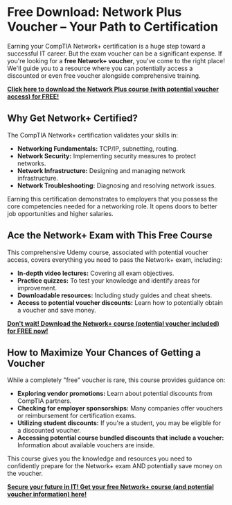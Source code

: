 # Free Download: Network Plus Voucher – Your Path to Certification

Earning your CompTIA Network+ certification is a huge step toward a successful IT career. But the exam voucher can be a significant expense. If you're looking for a **free Network+ voucher**, you've come to the right place! We'll guide you to a resource where you can potentially access a discounted or even free voucher alongside comprehensive training.

[**Click here to download the Network Plus course (with potential voucher access) for FREE!**](https://udemywork.com/network-plus-voucher)

## Why Get Network+ Certified?

The CompTIA Network+ certification validates your skills in:

*   **Networking Fundamentals:** TCP/IP, subnetting, routing.
*   **Network Security:** Implementing security measures to protect networks.
*   **Network Infrastructure:** Designing and managing network infrastructure.
*   **Network Troubleshooting:** Diagnosing and resolving network issues.

Earning this certification demonstrates to employers that you possess the core competencies needed for a networking role. It opens doors to better job opportunities and higher salaries.

## Ace the Network+ Exam with This Free Course

This comprehensive Udemy course, associated with potential voucher access, covers everything you need to pass the Network+ exam, including:

*   **In-depth video lectures:** Covering all exam objectives.
*   **Practice quizzes:** To test your knowledge and identify areas for improvement.
*   **Downloadable resources:** Including study guides and cheat sheets.
*   **Access to potential voucher discounts:** Learn how to potentially obtain a voucher and save money.

[**Don't wait! Download the Network+ course (potential voucher included) for FREE now!**](https://udemywork.com/network-plus-voucher)

## How to Maximize Your Chances of Getting a Voucher

While a completely "free" voucher is rare, this course provides guidance on:

*   **Exploring vendor promotions:** Learn about potential discounts from CompTIA partners.
*   **Checking for employer sponsorships:** Many companies offer vouchers or reimbursement for certification exams.
*   **Utilizing student discounts:** If you're a student, you may be eligible for a discounted voucher.
*   **Accessing potential course bundled discounts that include a voucher:** Information about available vouchers are inside.

This course gives you the knowledge and resources you need to confidently prepare for the Network+ exam AND potentially save money on the voucher.

[**Secure your future in IT! Get your free Network+ course (and potential voucher information) here!**](https://udemywork.com/network-plus-voucher)
